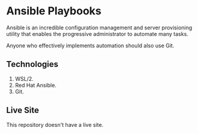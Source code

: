# Ansible Playbooks

Ansible is an incredible configuration management and server provisioning utility that enables the progressive administrator to automate many tasks.

Anyone who effectively implements automation should also use Git.

## Technologies

1. WSL/2.
1. Red Hat Ansible.
1. Git.

## Live Site

This repository doesn't have a live site.
